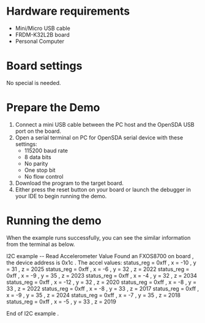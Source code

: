 Hardware requirements
===================
- Mini/Micro USB cable
- FRDM-K32L2B board
- Personal Computer

Board settings
============
No special is needed.

Prepare the Demo
===============
1.  Connect a mini USB cable between the PC host and the OpenSDA USB port on the board.
2.  Open a serial terminal on PC for OpenSDA serial device with these settings:
    - 115200 baud rate
    - 8 data bits
    - No parity
    - One stop bit
    - No flow control
3.  Download the program to the target board.
4.  Either press the reset button on your board or launch the debugger in your IDE to begin running the demo.

Running the demo
===============
When the example runs successfully, you can see the similar information from the terminal as below.

I2C example -- Read Accelerometer Value
Found an FXOS8700  on board , the device address is 0x1c .
The accel values:
status_reg = 0xff , x =   -10 , y =    31 , z =  2025
status_reg = 0xff , x =    -6 , y =    32 , z =  2022
status_reg = 0xff , x =    -9 , y =    35 , z =  2023
status_reg = 0xff , x =    -4 , y =    32 , z =  2034
status_reg = 0xff , x =   -12 , y =    32 , z =  2020
status_reg = 0xff , x =    -8 , y =    33 , z =  2022
status_reg = 0xff , x =    -8 , y =    33 , z =  2017
status_reg = 0xff , x =    -9 , y =    35 , z =  2024
status_reg = 0xff , x =    -7 , y =    35 , z =  2018
status_reg = 0xff , x =    -5 , y =    33 , z =  2019

End of I2C example .
